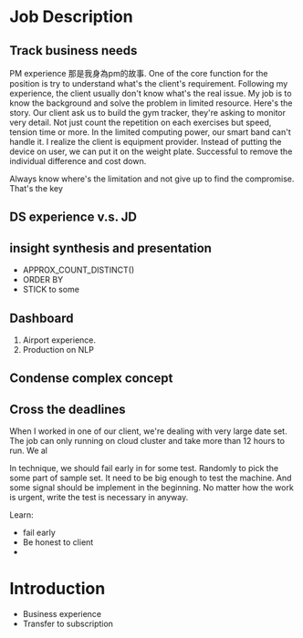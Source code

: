 # Job Description
## Track business needs
PM experience
那是我身為pm的故事. One of the core function for the position is try to understand what's the client's requirement.  Following my experience, the client usually don't know what's the real issue. My job is to know the background and solve the problem in limited resource. Here's the story. Our client ask us to build the gym tracker, they're asking to monitor very detail. Not just count the repetition on each exercises but speed, tension time or more. In the limited computing power, our smart band can't handle it. I realize the client is equipment provider. Instead of putting the device on user, we can put it on the weight plate. Successful to remove the individual difference and cost down. 

Always know where's the limitation and not give up to find the compromise. That's the key


##  DS experience v.s. JD

## insight synthesis and presentation
- APPROX_COUNT_DISTINCT()
- ORDER BY
- STICK to some 
## Dashboard
1. Airport experience. 
2. Production on NLP
## Condense complex concept
## Cross the deadlines
When I worked in one of our client, we're dealing with very large date set.  The job can only running on cloud cluster and take more than 12 hours to run. We al


In technique, we should fail early in for some test. Randomly to pick the some part of sample set. It need to be big enough to test the machine. And some signal should be implement in the beginning.  No matter how the work is urgent, write the test is necessary in anyway.  

Learn:
- fail early
- Be honest to client
- 

# Introduction
- Business experience
- Transfer to subscription
<!--stackedit_data:
eyJoaXN0b3J5IjpbMTgwMDU0NDg0OCwtODE3OTg4MTMwLC0xMD
AzNzk1Mzc1LDI0MTI3MDcyMCwyOTk5NTY1NjIsLTE4MDIzMDk5
NzNdfQ==
-->